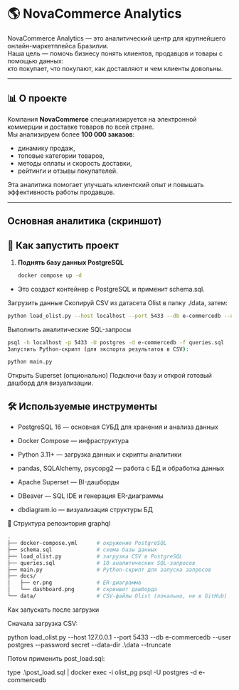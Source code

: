 # 🌎 NovaCommerce Analytics

NovaCommerce Analytics — это аналитический центр для крупнейшего онлайн-маркетплейса Бразилии.  
Наша цель — помочь бизнесу понять клиентов, продавцов и товары с помощью данных:  
кто покупает, что покупают, как доставляют и чем клиенты довольны.

---

## 📊 О проекте

Компания **NovaCommerce** специализируется на электронной коммерции и доставке товаров по всей стране.  
Мы анализируем более **100 000 заказов**:  
- динамику продаж,  
- топовые категории товаров,  
- методы оплаты и скорость доставки,  
- рейтинги и отзывы покупателей.  

Эта аналитика помогает улучшать клиентский опыт и повышать эффективность работы продавцов.

---

## Основная аналитика (скриншот)



## 🚀 Как запустить проект

1. **Поднять базу данных PostgreSQL**  
   ```bash
   docker compose up -d
- Это создаст контейнер с PostgreSQL и применит schema.sql.

Загрузить данные
Скопируй CSV из датасета Olist в папку ./data, затем:

```bash
python load_olist.py --host localhost --port 5433 --db e-commercedb --user postgres --password secret --data-dir ./data --truncate
```
Выполнить аналитические SQL-запросы

```bash
psql -h localhost -p 5433 -U postgres -d e-commercedb -f queries.sql
Запустить Python-скрипт (для экспорта результатов в CSV):
```

```bash
python main.py
```
Открыть Superset (опционально)
Подключи базу и открой готовый дашборд для визуализации.

## 🛠️ Используемые инструменты
- PostgreSQL 16 — основная СУБД для хранения и анализа данных

- Docker Compose — инфраструктура

- Python 3.11+ — загрузка данных и скрипты аналитики

- pandas, SQLAlchemy, psycopg2 — работа с БД и обработка данных

- Apache Superset — BI-дашборды

- DBeaver — SQL IDE и генерация ER-диаграммы

- dbdiagram.io — визуализация структуры БД

📂 Структура репозитория
graphql
```bash
.
├── docker-compose.yml      # окружение PostgreSQL
├── schema.sql              # схема базы данных
├── load_olist.py           # загрузка CSV в PostgreSQL
├── queries.sql             # 10 аналитических SQL-запросов
├── main.py                 # Python-скрипт для запуска запросов
├── docs/
│   ├── er.png              # ER-диаграмма
│   └── dashboard.png       # скриншот дашборда
└── data/                   # CSV-файлы Olist (локально, не в GitHub)
```



Как запускать после загрузки

Сначала загрузка CSV:

python load_olist.py --host 127.0.0.1 --port 5433 --db e-commercedb --user postgres --password secret --data-dir .\data --truncate


Потом применить post_load.sql:

type .\post_load.sql | docker exec -i olist_pg psql -U postgres -d e-commercedb